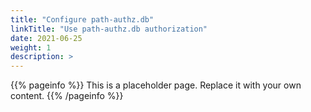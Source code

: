 ```yaml
---
title: "Configure path-authz.db"
linkTitle: "Use path-authz.db authorization"
date: 2021-06-25
weight: 1
description: >
---
```


{{% pageinfo %}}
This is a placeholder page. Replace it with your own content.
{{% /pageinfo %}}

